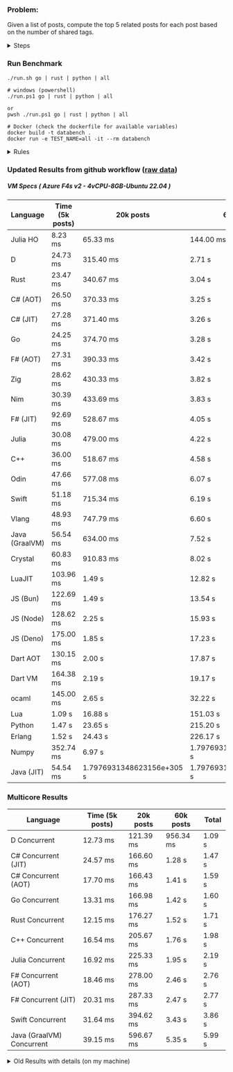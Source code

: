 ### Problem:

Given a list of posts, compute the top 5 related posts for each post based on the number of shared tags.

<details>
<summary> Steps </summary>

-   Read the posts JSON file.
-   Iterate over the posts and populate a map containing: `tag -> List<int>`, with the int representing the post index of each post with that tag.
-   Iterate over the posts and for each post:
    -   Create a map: `PostIndex -> int` to track the number of shared tags
    -   For each tag, Iterate over the posts that have that tag
    -   For each post, increment the shared tag count in the map.
-   Sort the related posts by the number of shared tags.
-   Write the top 5 related posts for each post to a new JSON file.
</details>

### Run Benchmark

```
./run.sh go | rust | python | all

# windows (powershell)
./run.ps1 go | rust | python | all

or
pwsh ./run.ps1 go | rust | python | all

# Docker (check the dockerfile for available variables)
docker build -t databench .
docker run -e TEST_NAME=all -it --rm databench
```

<details>
<summary> Rules </summary>

<h3>No:</h3>

-   FFI (including assembly inlining)
-   Unsafe code blocks
-   Custom benchmarking
-   Disabling runtime checks (bounds etc)
-   Specific hardware targeting
-   SIMD for single threaded solutions
-   Hardcoding number of posts
-   Lazy evaluation (Unless results are computed at runtime and timed)
-   Computation Caching

<h3>Must:</h3>

-   Support up to 100,000 posts
-   Support UTF8 strings
-   Parse json at runtime
-   Support up to 100 tags
-   Use a stable release of the compiler/runtime
-   Represent tags as strings
-   Be production ready
-   Use less than 8GB of memory
</details>

### Updated Results from github workflow ([raw data](https://github.com/jinyus/related_post_gen/blob/main/raw_results.md))

##### VM Specs ( Azure F4s v2 - 4vCPU-8GB-Ubuntu 22.04 )

| Language       | Time (5k posts) | 20k posts | 60k posts | Total     |
| -------------- | --------------- | --------- | --------- | --------- |
| Julia HO | 8.23 ms | 65.33 ms | 144.00 ms | 217.56 ms |
| D | 24.73 ms | 315.40 ms | 2.71 s | 3.05 s |
| Rust | 23.47 ms | 340.67 ms | 3.04 s | 3.40 s |
| C# (AOT) | 26.50 ms | 370.33 ms | 3.25 s | 3.65 s |
| C# (JIT) | 27.28 ms | 371.40 ms | 3.26 s | 3.66 s |
| Go | 24.25 ms | 374.70 ms | 3.28 s | 3.68 s |
| F# (AOT) | 27.31 ms | 390.33 ms | 3.42 s | 3.84 s |
| Zig | 28.62 ms | 430.33 ms | 3.82 s | 4.28 s |
| Nim | 30.39 ms | 433.69 ms | 3.83 s | 4.29 s |
| F# (JIT) | 92.69 ms | 528.67 ms | 4.05 s | 4.67 s |
| Julia | 30.08 ms | 479.00 ms | 4.22 s | 4.73 s |
| C++ | 36.00 ms | 518.67 ms | 4.58 s | 5.13 s |
| Odin | 47.66 ms | 577.08 ms | 6.07 s | 6.69 s |
| Swift | 51.18 ms | 715.34 ms | 6.19 s | 6.95 s |
| Vlang | 48.93 ms | 747.79 ms | 6.60 s | 7.39 s |
| Java (GraalVM) | 56.54 ms | 634.00 ms | 7.52 s | 8.21 s |
| Crystal | 60.83 ms | 910.83 ms | 8.02 s | 8.99 s |
| LuaJIT | 103.96 ms | 1.49 s | 12.82 s | 14.41 s |
| JS (Bun) | 122.69 ms | 1.49 s | 13.54 s | 15.15 s |
| JS (Node) | 128.62 ms | 2.25 s | 15.93 s | 18.30 s |
| JS (Deno) | 175.00 ms | 1.85 s | 17.23 s | 19.25 s |
| Dart AOT | 130.15 ms | 2.00 s | 17.87 s | 20.01 s |
| Dart VM | 164.38 ms | 2.19 s | 19.17 s | 21.53 s |
| ocaml | 145.00 ms | 2.65 s | 32.22 s | 35.01 s |
| Lua | 1.09 s | 16.88 s | 151.03 s | 169.01 s |
| Python | 1.47 s | 23.65 s | 215.20 s | 240.32 s |
| Erlang | 1.52 s | 24.43 s | 226.17 s | 252.12 s |
| Numpy | 352.74 ms | 6.97 s | 1.7976931348623156e+305 s | 1.7976931348623156e+305 s |
| Java (JIT) | 54.54 ms | 1.7976931348623156e+305 s | 1.7976931348623156e+305 s | Infinity s |

### Multicore Results

| Language       | Time (5k posts) | 20k posts        | 60k posts        | Total     |
| -------------- | --------------- | ---------------- | ---------------- | --------- |
| D Concurrent | 12.73 ms | 121.39 ms | 956.34 ms | 1.09 s |
| C# Concurrent (JIT) | 24.57 ms | 166.60 ms | 1.28 s | 1.47 s |
| C# Concurrent (AOT) | 17.70 ms | 166.43 ms | 1.41 s | 1.59 s |
| Go Concurrent | 13.31 ms | 166.98 ms | 1.42 s | 1.60 s |
| Rust Concurrent | 12.15 ms | 176.27 ms | 1.52 s | 1.71 s |
| C++ Concurrent | 16.54 ms | 205.67 ms | 1.76 s | 1.98 s |
| Julia Concurrent | 16.92 ms | 225.33 ms | 1.95 s | 2.19 s |
| F# Concurrent (AOT) | 18.46 ms | 278.00 ms | 2.46 s | 2.76 s |
| F# Concurrent (JIT) | 20.31 ms | 287.33 ms | 2.47 s | 2.77 s |
| Swift Concurrent | 31.64 ms | 394.62 ms | 3.43 s | 3.86 s |
| Java (GraalVM) Concurrent | 39.15 ms | 596.67 ms | 5.35 s | 5.99 s |

<details>
<summary> Old Results with details (on my machine) </summary>

| Language   | Processing Time | Total (+ I/O) | Details                                                                                                                                                                                                                                                                                         |
| ---------- | --------------- | ------------- | ----------------------------------------------------------------------------------------------------------------------------------------------------------------------------------------------------------------------------------------------------------------------------------------------- |
| Rust       | -               | 4.5s          | Initial                                                                                                                                                                                                                                                                                         |
| Rust v2    | -               | 2.60s         | Replace std HashMap with fxHashMap by [phazer99](https://www.reddit.com/r/rust/comments/16plgok/comment/k1rtr4x/?utm_source=share&utm_medium=web2x&context=3)                                                                                                                                   |
| Rust v3    | -               | 1.28s         | Preallocate and reuse map and unstable sort by [vdrmn](https://www.reddit.com/r/rust/comments/16plgok/comment/k1rzo7g/?utm_source=share&utm_medium=web2x&context=3) and [Darksonn](https://www.reddit.com/r/rust/comments/16plgok/comment/k1rzwdx/?utm_source=share&utm_medium=web2x&context=3) |
| Rust v4    | -               | 0.13s         | Use Post index as key instead of Pointer and Binary Heap by [RB5009](https://www.reddit.com/r/rust/comments/16plgok/comment/k1s5ea0/?utm_source=share&utm_medium=web2x&context=3)                                                                                                               |
| Rust v5    | 38ms            | 52ms          | Rm hashing from loop and use vec[count] instead of map[index]count by RB5009                                                                                                                                                                                                                    |
| Rust v6    | 23ms            | 36ms          | Optimized Binary Heap Ops by [scottlamb](https://github.com/jinyus/related_post_gen/pull/12)                                                                                                                                                                                                    |
| Rust Rayon | 9ms             | 22ms          | Parallelize by [masmullin2000](https://github.com/jinyus/related_post_gen/pull/4)                                                                                                                                                                                                               |
| Rust Rayon | 8ms             | 22ms          | Remove comparison out of hot loop                                                                                                                                                                                                                                                               |
| ⠀          | ⠀               | ⠀             | ⠀                                                                                                                                                                                                                                                                                               |
| Go         | -               | 1.5s          | Initial                                                                                                                                                                                                                                                                                         |
| Go v2      | -               | 80ms          | Add rust optimizations                                                                                                                                                                                                                                                                          |
| Go v3      | 56ms            | 70ms          | Use goccy/go-json                                                                                                                                                                                                                                                                               |
| Go v3      | 34ms            | 55ms          | Use generic binaryheap by [DrBlury](https://github.com/jinyus/related_post_gen/pull/7)                                                                                                                                                                                                          |
| Go v4      | 26ms            | 50ms          | Replace binary heap with custom priority queue                                                                                                                                                                                                                                                  |
| Go v5      | 20ms            | 43ms          | Remove comparison out of hot loop                                                                                                                                                                                                                                                               |
| Go Con     | 10ms            | 33ms          | Go concurrency by [tirprox](https://github.com/jinyus/related_post_gen/pull/17) and [DrBlury](https://github.com/jinyus/related_post_gen/pull/8)                                                                                                                                                |
| Go Con v2  | 5ms             | 29ms          | Use arena, use waitgroup, rm binheap by [DrBlury](https://github.com/jinyus/related_post_gen/pull/20)                                                                                                                                                                                           |
| ⠀          | ⠀               | ⠀             | ⠀                                                                                                                                                                                                                                                                                               |
| Python     | -               | 7.81s         | Initial                                                                                                                                                                                                                                                                                         |
| Python v2  | 1.35s           | 1.53s         | Add rust optimizations by [dave-andersen](https://github.com/jinyus/related_post_gen/pull/10)                                                                                                                                                                                                   |
| Numpy      | 0.57s           | 0.85s         | Numpy implementation by [Copper280z](https://github.com/jinyus/related_post_gen/pull/11)                                                                                                                                                                                                        |
| ⠀          | ⠀               | ⠀             | ⠀                                                                                                                                                                                                                                                                                               |
| Crystal    | 50ms            | 96ms          | Inital w/ previous optimizations                                                                                                                                                                                                                                                                |
| Crystal v2 | 33ms            | 72ms          | Replace binary heap with custom priority queue                                                                                                                                                                                                                                                  |
| ⠀          | ⠀               | ⠀             | ⠀                                                                                                                                                                                                                                                                                               |
| Odin       | 110ms           | 397ms         | Ported from golang code                                                                                                                                                                                                                                                                         |
| Odin v2    | 104ms           | 404ms         | Remove comparison out of hot loop                                                                                                                                                                                                                                                               |
| ⠀          | ⠀               | ⠀             | ⠀                                                                                                                                                                                                                                                                                               |
| Dart VM    | 125ms           | 530ms         | Ported from golang code                                                                                                                                                                                                                                                                         |
| Dart bin   | 274ms           | 360ms         | Compiled executable                                                                                                                                                                                                                                                                             |
| ⠀          | ⠀               | ⠀             | ⠀                                                                                                                                                                                                                                                                                               |
| Vlang      | 339ms           | 560ms         | Ported from golang code                                                                                                                                                                                                                                                                         |
| ⠀          | ⠀               | ⠀             | ⠀                                                                                                                                                                                                                                                                                               |
| Zig        | 80ms            | 110ms         | Provided by [akhildevelops](https://github.com/jinyus/related_post_gen/pull/30)                                                                                                                                                                                                                 |

</details>

[^1]: Uses specialized datastructures meant for demonstation purposes: [more](https://github.com/LilithHafner/Jokes/tree/main/SuperDataStructures.jl)